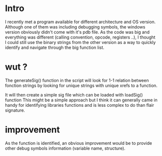 Intro
=====

I recently met a program available for different architecture and OS version. 
Although one of them was including debugging symbols, the windows version obviously didn't come with it's pdb file.
As the code was big and everything was different (calling convention, opcode, registers ..),  I thought I could still use the binary strings from the other version as a way to quickly identify and navigate through the big function list.

wut ?
=====

The generateSig() function in the script will look for 1-1 relation between fonction strings by looking for unique strings with unique xrefs to a function. 

It will then create a simple sig file which can be loaded with loadSig() function
This might be a simple approach but I think it can generally came in handy for identifying libraries functions and is less complex to do than flair signature.

improvement
===========
As the function is identified, an obvious improvement would be to provide other debug symbols information (variable name, structure).
